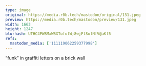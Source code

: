 ```yaml
---
type: image
original: https://media.r0b.tech/mastodon/original/131.jpeg
preview: https://media.r0b.tech/mastodon/preview/131.jpeg
width: 1663
height: 1247
blurhash: UTHC4PWBMxWBXTofofW;8wjFtSofNfV@aKf5
refs:
  mastodon_media: ['111119062259377998']
---
```


“funk” in graffiti letters on a brick wall 
